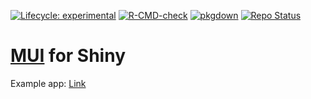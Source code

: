 
<!-- badges: start -->

[![Lifecycle:
experimental](https://img.shields.io/badge/lifecycle-experimental-orange.svg)](https://www.tidyverse.org/lifecycle/#experimental)
[![R-CMD-check](https://github.com/kalganem/shinymui/actions/workflows/R-CMD-check.yaml/badge.svg)](https://github.com/kalganem/shinymui/actions/workflows/R-CMD-check.yaml)
[![pkgdown](https://github.com/kalganem/shinymui/actions/workflows/pkgdown.yaml/badge.svg)](https://github.com/kalganem/shinymui/actions/workflows/pkgdown.yaml)
[![Repo
Status](https://www.repostatus.org/badges/latest/active.svg)](https://www.repostatus.org/#active)

<!-- badges: end -->

# [MUI](https://mui.com/ "MUI Webpage") for Shiny

Example app: [Link](https://kalganem.shinyapps.io/shinymui/)
